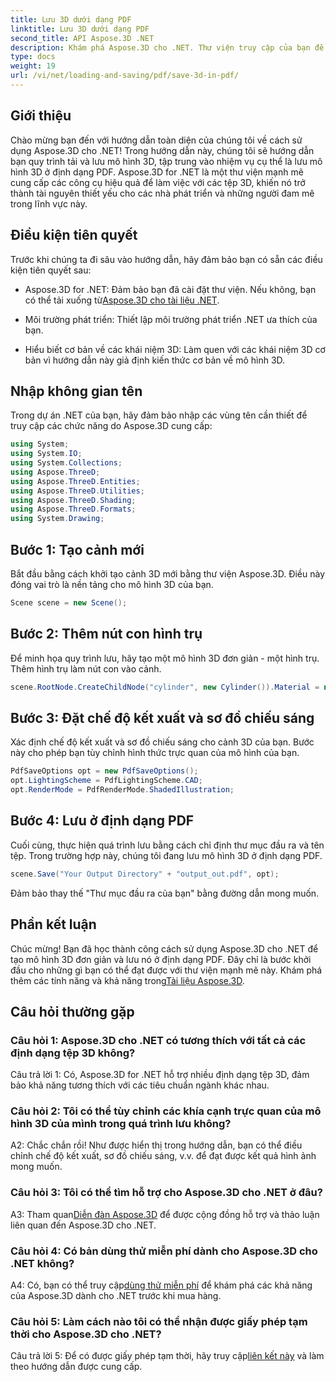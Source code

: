 ```yaml
---
title: Lưu 3D dưới dạng PDF
linktitle: Lưu 3D dưới dạng PDF
second_title: API Aspose.3D .NET
description: Khám phá Aspose.3D cho .NET. Thư viện truy cập của bạn để lập mô hình và hiển thị 3D liền mạch. Dễ dàng lưu mô hình 3D dưới dạng PDF.
type: docs
weight: 19
url: /vi/net/loading-and-saving/pdf/save-3d-in-pdf/
---
```

## Giới thiệu

Chào mừng bạn đến với hướng dẫn toàn diện của chúng tôi về cách sử dụng Aspose.3D cho .NET! Trong hướng dẫn này, chúng tôi sẽ hướng dẫn bạn quy trình tải và lưu mô hình 3D, tập trung vào nhiệm vụ cụ thể là lưu mô hình 3D ở định dạng PDF. Aspose.3D for .NET là một thư viện mạnh mẽ cung cấp các công cụ hiệu quả để làm việc với các tệp 3D, khiến nó trở thành tài nguyên thiết yếu cho các nhà phát triển và những người đam mê trong lĩnh vực này.

## Điều kiện tiên quyết

Trước khi chúng ta đi sâu vào hướng dẫn, hãy đảm bảo bạn có sẵn các điều kiện tiên quyết sau:

-  Aspose.3D for .NET: Đảm bảo bạn đã cài đặt thư viện. Nếu không, bạn có thể tải xuống từ[Aspose.3D cho tài liệu .NET](https://reference.aspose.com/3d/net/).

- Môi trường phát triển: Thiết lập môi trường phát triển .NET ưa thích của bạn.

- Hiểu biết cơ bản về các khái niệm 3D: Làm quen với các khái niệm 3D cơ bản vì hướng dẫn này giả định kiến thức cơ bản về mô hình 3D.

## Nhập không gian tên

Trong dự án .NET của bạn, hãy đảm bảo nhập các vùng tên cần thiết để truy cập các chức năng do Aspose.3D cung cấp:

```csharp
using System;
using System.IO;
using System.Collections;
using Aspose.ThreeD;
using Aspose.ThreeD.Entities;
using Aspose.ThreeD.Utilities;
using Aspose.ThreeD.Shading;
using Aspose.ThreeD.Formats;
using System.Drawing;
```

## Bước 1: Tạo cảnh mới

Bắt đầu bằng cách khởi tạo cảnh 3D mới bằng thư viện Aspose.3D. Điều này đóng vai trò là nền tảng cho mô hình 3D của bạn.

```csharp
Scene scene = new Scene();
```

## Bước 2: Thêm nút con hình trụ

Để minh họa quy trình lưu, hãy tạo một mô hình 3D đơn giản - một hình trụ. Thêm hình trụ làm nút con vào cảnh.

```csharp
scene.RootNode.CreateChildNode("cylinder", new Cylinder()).Material = new PhongMaterial() { DiffuseColor = new Vector3(Color.DarkCyan) };
```

## Bước 3: Đặt chế độ kết xuất và sơ đồ chiếu sáng

Xác định chế độ kết xuất và sơ đồ chiếu sáng cho cảnh 3D của bạn. Bước này cho phép bạn tùy chỉnh hình thức trực quan của mô hình của bạn.

```csharp
PdfSaveOptions opt = new PdfSaveOptions();
opt.LightingScheme = PdfLightingScheme.CAD;
opt.RenderMode = PdfRenderMode.ShadedIllustration;
```

## Bước 4: Lưu ở định dạng PDF

Cuối cùng, thực hiện quá trình lưu bằng cách chỉ định thư mục đầu ra và tên tệp. Trong trường hợp này, chúng tôi đang lưu mô hình 3D ở định dạng PDF.

```csharp
scene.Save("Your Output Directory" + "output_out.pdf", opt);
```

Đảm bảo thay thế "Thư mục đầu ra của bạn" bằng đường dẫn mong muốn.

## Phần kết luận

 Chúc mừng! Bạn đã học thành công cách sử dụng Aspose.3D cho .NET để tạo mô hình 3D đơn giản và lưu nó ở định dạng PDF. Đây chỉ là bước khởi đầu cho những gì bạn có thể đạt được với thư viện mạnh mẽ này. Khám phá thêm các tính năng và khả năng trong[Tài liệu Aspose.3D](https://reference.aspose.com/3d/net/).

## Câu hỏi thường gặp

### Câu hỏi 1: Aspose.3D cho .NET có tương thích với tất cả các định dạng tệp 3D không?

Câu trả lời 1: Có, Aspose.3D for .NET hỗ trợ nhiều định dạng tệp 3D, đảm bảo khả năng tương thích với các tiêu chuẩn ngành khác nhau.

### Câu hỏi 2: Tôi có thể tùy chỉnh các khía cạnh trực quan của mô hình 3D của mình trong quá trình lưu không?

A2: Chắc chắn rồi! Như được hiển thị trong hướng dẫn, bạn có thể điều chỉnh chế độ kết xuất, sơ đồ chiếu sáng, v.v. để đạt được kết quả hình ảnh mong muốn.

### Câu hỏi 3: Tôi có thể tìm hỗ trợ cho Aspose.3D cho .NET ở đâu?

 A3: Tham quan[Diễn đàn Aspose.3D](https://forum.aspose.com/c/3d/18) để được cộng đồng hỗ trợ và thảo luận liên quan đến Aspose.3D cho .NET.

### Câu hỏi 4: Có bản dùng thử miễn phí dành cho Aspose.3D cho .NET không?

 A4: Có, bạn có thể truy cập[dùng thử miễn phí](https://releases.aspose.com/) để khám phá các khả năng của Aspose.3D dành cho .NET trước khi mua hàng.

### Câu hỏi 5: Làm cách nào tôi có thể nhận được giấy phép tạm thời cho Aspose.3D cho .NET?

 Câu trả lời 5: Để có được giấy phép tạm thời, hãy truy cập[liên kết này](https://purchase.aspose.com/temporary-license/) và làm theo hướng dẫn được cung cấp.